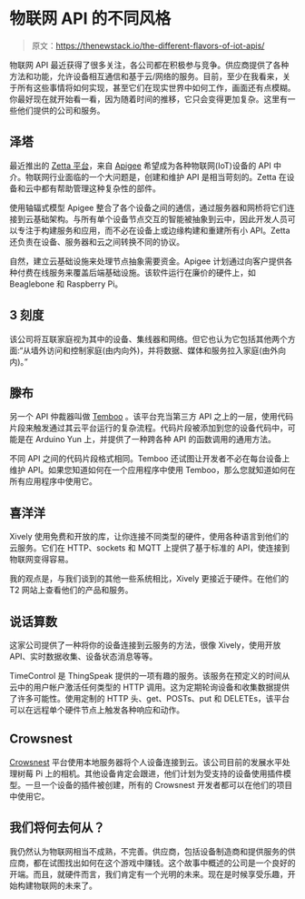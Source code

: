 # 物联网 API 的不同风格

> 原文：<https://thenewstack.io/the-different-flavors-of-iot-apis/>

物联网 API 最近获得了很多关注，各公司都在积极参与竞争。供应商提供了各种方法和功能，允许设备相互通信和基于云/网络的服务。目前，至少在我看来，关于所有这些事情将如何实现，甚至它们在现实世界中如何工作，画面还有点模糊。你最好现在就开始看一看，因为随着时间的推移，它只会变得更加复杂。这里有一些他们提供的公司和服务。

## **泽塔**

最近推出的 [Zetta 平台](http://www.zettajs.org/)，来自 [Apigee](http://apigee.com/about/) 希望成为各种物联网(IoT)设备的 API 中介。物联网行业面临的一个大问题是，创建和维护 API 是相当苛刻的。Zetta 在设备和云中都有帮助管理这种复杂性的部件。

使用轴辐式模型 Apigee 整合了各个设备之间的通信，通过服务器和网桥将它们连接到云基础架构。与所有单个设备节点交互的智能被抽象到云中，因此开发人员可以专注于构建服务和应用，而不必在设备上或边缘构建和重建所有小 API。Zetta 还负责在设备、服务器和云之间转换不同的协议。

自然，建立云基础设施来处理节点抽象需要资金。Apigee 计划通过向客户提供各种付费在线服务来覆盖后端基础设施。该软件运行在廉价的硬件上，如 Beaglebone 和 Raspberry Pi。

## 3 刻度

该公司将互联家庭视为其中的设备、集线器和网络。但它也认为它包括其他两个方面:“从墙外访问和控制家庭(由内向外)，并将数据、媒体和服务拉入家庭(由外向内)。”

## **滕布**

另一个 API 仲裁器叫做 [Temboo](https://www.temboo.com/) 。该平台充当第三方 API 之上的一层，使用代码片段来触发通过其云平台运行的复杂流程。代码片段被添加到您的设备代码中，可能是在 Arduino Yun 上，并提供了一种跨各种 API 的函数调用的通用方法。

不同 API 之间的代码片段格式相同。Temboo 还试图让开发者不必在每台设备上维护 API。如果您知道如何在一个应用程序中使用 Temboo，那么您就知道如何在所有应用程序中使用它。

## **喜洋洋**

Xively 使用免费和开放的库，让你连接不同类型的硬件，使用各种语言到他们的云服务。它们在 HTTP、sockets 和 MQTT 上提供了基于标准的 API，使连接到物联网变得容易。

我的观点是，与我们谈到的其他一些系统相比，Xively 更接近于硬件。在他们的 T2 网站上查看他们的产品和服务。

## **说话算数**

这家公司提供了一种将你的设备连接到云服务的方法，很像 Xively，使用开放 API、实时数据收集、设备状态消息等等。

TimeControl 是 ThingSpeak 提供的一项有趣的服务。该服务在预定义的时间从云中的用户帐户激活任何类型的 HTTP 调用。这为定期轮询设备和收集数据提供了许多可能性。使用定制的 HTTP 头、get、POSTs、put 和 DELETEs，该平台可以在远程单个硬件节点上触发各种响应和动作。

## **Crowsnest**

[Crowsnest](https://www.crowsnest.io/) 平台使用本地服务器将个人设备连接到云。该公司目前的发展水平处理树莓 Pi 上的相机。其他设备肯定会跟进，他们计划为受支持的设备使用插件模型。一旦一个设备的插件被创建，所有的 Crowsnest 开发者都可以在他们的项目中使用它。

## 我们将何去何从？

我仍然认为物联网相当不成熟，不完善。供应商，包括设备制造商和提供服务的供应商，都在试图找出如何在这个游戏中赚钱。这个故事中概述的公司是一个良好的开端。而且，就硬件而言，我们肯定有一个光明的未来。现在是时候享受乐趣，开始构建物联网的未来了。

<svg xmlns:xlink="http://www.w3.org/1999/xlink" viewBox="0 0 68 31" version="1.1"><title>Group</title> <desc>Created with Sketch.</desc></svg>